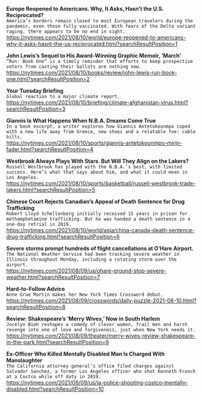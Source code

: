**Europe Reopened to Americans. Why, It Asks, Hasn’t the U.S. Reciprocated?**\
`America’s borders remain closed to most European travelers during the pandemic, even those fully vaccinated. With fears of the Delta variant raging, there appears to be no end in sight.`\
https://nytimes.com/2021/08/10/world/europe-reopened-to-americans-why-it-asks-hasnt-the-us-reciprocated.html?searchResultPosition=1

**John Lewis’s Sequel to His Award-Winning Graphic Memoir, ‘March’**\
`“Run: Book One” is a timely reminder that efforts to keep prospective voters from casting their ballots are nothing new.`\
https://nytimes.com/2021/08/10/books/review/john-lewis-run-book-one.html?searchResultPosition=2

**Your Tuesday Briefing**\
`Global reaction to a major climate report.`\
https://nytimes.com/2021/08/10/briefing/climate-afghanistan-virus.html?searchResultPosition=3

**Giannis Is What Happens When N.B.A. Dreams Come True**\
`In a book excerpt, a writer explores how Giannis Antetokounmpo coped with a new life away from Greece, new shoes and a relatable foe: cable bills.`\
https://nytimes.com/2021/08/10/sports/giannis-antetokounmpo-mirin-fader.html?searchResultPosition=4

**Westbrook Always Plays With Stars. But Will They Align on the Lakers?**\
`Russell Westbrook has played with the N.B.A.’s best, with limited success. Here’s what that says about him, and what it could mean in Los Angeles.`\
https://nytimes.com/2021/08/10/sports/basketball/russell-westbrook-trade-lakers.html?searchResultPosition=5

**Chinese Court Rejects Canadian’s Appeal of Death Sentence for Drug Trafficking**\
`Robert Lloyd Schellenberg initially received 15 years in prison for methamphetamine trafficking. But he was handed a death sentence in a one-day retrial in 2019.`\
https://nytimes.com/2021/08/10/world/asia/china-canada-death-sentence-drug-trafficking.html?searchResultPosition=6

**Severe storms prompt hundreds of flight cancellations at O’Hare Airport.**\
`The National Weather Service had been tracking severe weather in Illinois throughout Monday, including a rotating storm over the airport.`\
https://nytimes.com/2021/08/09/us/ohare-ground-stop-severe-weather.html?searchResultPosition=7

**Hard-to-Follow Advice**\
`Anne Grae Martin makes her New York Times Crossword debut.`\
https://nytimes.com/2021/08/09/crosswords/daily-puzzle-2021-08-10.html?searchResultPosition=8

**Review: Shakespeare’s ‘Merry Wives,’ Now in South Harlem**\
`Jocelyn Bioh reshapes a comedy of clever women, frail men and harsh revenge into one of love and forgiveness, just when New York needs it.`\
https://nytimes.com/2021/08/09/theater/merry-wives-review-shakespeare-in-the-park.html?searchResultPosition=9

**Ex-Officer Who Killed Mentally Disabled Man Is Charged With Manslaughter**\
`The California attorney general’s office filed charges against Salvador Sanchez, a former Los Angeles officer who shot Kenneth French at a Costco while off duty in 2019.`\
https://nytimes.com/2021/08/09/us/la-police-shooting-costco-mentally-disabled.html?searchResultPosition=10

